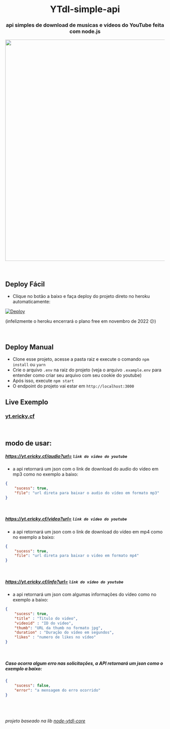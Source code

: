<h1 align="center">YTdl-simple-api</h1>
<h3 align="center">api simples de download de musicas e vídeos do YouTube feita com node.js</h3>

<p align="center">
<img src="https://github.com/erickythierry/ytdl-simple-api/raw/95c5bf07b6ad6d0e7ab5cb1cf40518f3c0b4ee66/static/example.png" width="700">
</p>

&nbsp;
## Deploy Fácil
- Clique no botão a baixo e faça deploy do projeto direto no heroku automaticamente:

[![Deploy](https://www.herokucdn.com/deploy/button.svg)](https://heroku.com/deploy?template=https://github.com/erickythierry/ytdl-simple-api)

(infelizmente o heroku encerrará o plano free em novembro de 2022 😕)

&nbsp;
## Deploy Manual
 - Clone esse projeto, acesse a pasta raiz e execute o comando `npm install` ou `yarn` 
 - Crie o arquivo `.env` na raiz do projeto (veja o arquivo `.example.env` para entender como criar seu arquivo com seu cookie do youtube)
 - Após isso, execute `npm start`
 - O endpoint do projeto vai estar em `http://localhost:3000`
&nbsp;
## Live Exemplo
<a href="https://yt.ericky.cf/"><h3>yt.ericky.cf</h3></a>

&nbsp;
## modo de usar:

##### https://yt.ericky.cf/audio?url= `link do video do youtube`
- a api retornará um json com o link de download do audio do vídeo em mp3 como no exemplo a baixo:
```json
{
    "sucess": true, 
    "file": "url direta para baixar o audio do vídeo em formato mp3"
}
```
&nbsp;
##### https://yt.ericky.cf/video?url= `link do video do youtube`
- a api retornará um json com o link de download do vídeo em mp4 como no exemplo a baixo:
```json
{
    "sucess": true, 
    "file": "url direta para baixar o video em formato mp4"
}
```
&nbsp;
##### https://yt.ericky.cf/info?url= `link do video do youtube`
- a api retornará um json com algumas informações do vídeo como no exemplo a baixo:
```json
{
    "sucess": true,
    "title" : "Titulo do video",
    "videoid" : "ID do video",
    "thumb": "URL da thumb no formato jpg",
    "duration" : "Duração do vídeo em segundos",
    "likes" : "numero de likes no vídeo"
}
```
&nbsp;
##### Caso ocorra algum erro nas solicitações, a API retornará um json como o exemplo a baixo:
```json
{
    "sucess": false, 
    "error": "a mensagem do erro ocorrido"
}
```


&nbsp;
\
\
\
_projeto baseado na lib [node-ytdl-core](https://github.com/fent/node-ytdl-core)_

